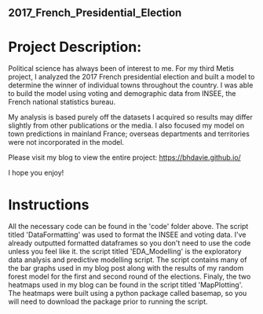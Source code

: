 ## 2017_French_Presidential_Election

# Project Description:
Political science has always been of interest to me. For my third Metis project, I analyzed the 2017 French presidential election and built a model to determine the winner of individual towns throughout the country. I was able to build the model using voting and demographic data from INSEE, the French national statistics bureau.

My analysis is based purely off the datasets I acquired so results may differ slightly from other publications or the media. I also focused my model on town predictions in mainland France; overseas departments and territories were not incorporated in the model. 

Please visit my blog to view the entire project: https://bhdavie.github.io/

I hope you enjoy!


# Instructions
All the necessary code can be found in the 'code' folder above. The script titled 'DataFormatting' was used to format the INSEE and voting data. I've already outputted formatted dataframes so you don't need to use the code unless you feel like it. the script titled 'EDA_Modelling' is the exploratory data analysis and predictive modelling script. The script contains many of the bar graphs used in my blog post along with the results of my random forest model for the first and second round of the elections. Finaly, the two heatmaps used in my blog can be found in the script titled 'MapPlotting'. The heatmaps were built using a python package called basemap, so you will need to download the package prior to running the script.